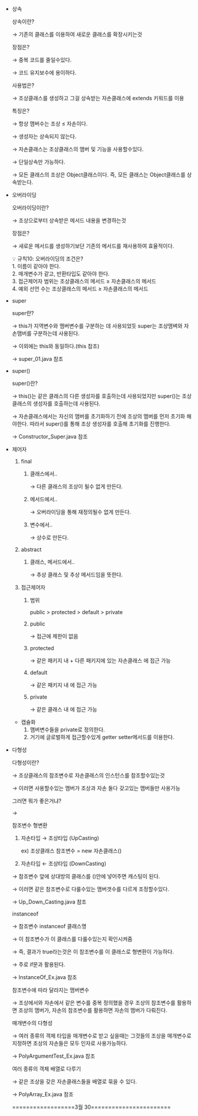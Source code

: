 - 상속
    
    상속이란?
    
    → 기존의 클래스를 이용하여 새로운 클래스를 확장시키는것
    
    장점은?
    
    → 중복 코드를 줄일수있다.
    
    → 코드 유지보수에 용이하다.
    
    사용법은?
    
    → 조상클래스를 생성하고 그걸 상속받는 자손클래스에 extends 키워드를 이용
    
    특징은?
    
    → 항상 맴버수는 조상 ≤ 자손이다.
    
    → 생성자는 상속되지 않는다.
    
    → 자손클래스는 조상클래스의 맴버 및 기능을 사용할수있다.
    
    → 단일상속만 가능하다.
    
    → 모든 클래스의 조상은 Object클래스이다.
      즉, 모든 클래스는 Object클래스를 상속받는다.
    
- 오버라이딩
    
    오버라이딩이란?
    
    → 조상으로부터 상속받은 메서드 내용을 변경하는것
    
    장점은?
    
    → 새로운 메서드를 생성하기보단 기존의 메서드를 재사용하여 효율적이다.
    

    💡 규칙10: 오버라이딩의 조건은?   
              1. 이름이 같아야 한다.                                                                                                    
              2. 매개변수가 같고, 반환타입도 같아야 한다.                                                         
              3. 접근제어자 범위는 조상클래스의 메서드 ≥ 자손클래스의 메서드                 
              4. 예외 선언 수는 조상클래스의 메서드 ≥ 자손클래스의 메서드
    

    
- super
    
    super란?
    
    → this가 지역변수와 맴버변수를 구분하는 데 사용되었듯 super는 조상맴벼와 자손맴버를 구분하는데 사용된다.
    
    → 이외에는 this와 동일하다.(this 참조)
    
    → super_01.java 참조
    
- super()
    
    super()란?
    
    → this()는 같은 클래스의 다른 생성자를 호출하는데 사용되었지만 super()는 조상클래스의 생성자를 호출하는데 사용된다.
    
    → 자손클래스에서는 자신의 맴버를 초기화하기 전에 조상의 맴버를 먼저 초기화 해야한다. 따라서 super()를 통해 조상 생성자를 호출해 초기화를 진행한다.
    
    → Constructor_Super.java 참조
    
- 제어자
    1. final
        1. 클래스에서..
            
            → 다른 클래스의 조상이 될수 없게 만든다.
            
        2. 메서드에서..
            
            → 오버라이딩을 통해 재정의될수 없게 만든다.
            
        3. 변수에서..
            
            → 상수로 만든다.
            
    2. abstract
        1. 클래스, 메서드에서..
            
            → 추상 클래스 및 추상 메서드임을 뜻한다.
            
    3. 접근제어자
        1. 범위
            
            public > protected > default > private
            
        2. public
            
            → 접근에 제한이 없음
            
        3. protected
            
            → 같은 패키지 내 + 다른 패키지에 있는 자손클래스 에 접근 가능
            
        4. default
            
            → 같은 패키지 내 에 접근 가능
            
        5. private
            
            → 같은 클래스 내 에 접근 가능
            
    - 캡슐화
        1. 맴버변수들을 private로 정의한다.
        2. 거기에 글로벌하게 접근할수있게 getter setter메서드를 이용한다.
    
- 다형성
    
    다형성이란?
    
    → 조상클래스의 참조변수로 자손클래스의 인스턴스를 참조할수있는것
    
    → 이러면 사용할수있는 맴버가 조상과 자손 둘다 갖고있는 맴버들만 사용가능
    
    그러면 뭐가 좋은거냐?
    
    → 
    
    참조변수 형변환
    
    1. 자손타입 → 조상타입 (UpCasting)
        
        ex) 조상클래스 참조변수 = new 자손클래스()
        
    2. 자손타입 ← 조상타입 (DownCasting)
    
    → 참조변수 앞에 상대방의 클래스를 ()안에 넣어주면 캐스팅이 된다.
    
    → 이러면 같은 참조변수로 다룰수있는 맴버갯수를 다르게 조정할수있다.
    
    → Up_Down_Casting.java 참조
    
    instanceof
    
    → 참조변수 instanceof 클래스명
    
    → 이 참조변수가 이 클래스를 다룰수있는지 확인시켜줌
    
    → 즉, 결과가 true라는것은 이 참조변수를 이 클래스로 형변환이 가능하다.
    
    → 주로 if문과 활용된다.
    
    → InstanceOf_Ex.java 참조
    
    참조변수에 따라 달라지는 맴버변수
    
    → 조상에서와 자손에서 같은 변수를 중복 정의했을 경우 조상의 참조변수를 활용하면 조상의 맴버가, 자손의 참조변수를 활용하면 자손의 맴버가 다뤄진다.
    
    매개변수의 다형성
    
    → 여러 종류의 객체 타입을 매개변수로 받고 싶을때는 그것들의 조상을 매개변수로 지정하면 조상의 자손들은 모두 인자로 사용가능하다. 
    
    → PolyArgumentTest_Ex.java 참조
    
    여러 종류의 객체 배열로 다루기
    
    → 같은 조상을 갖은 자손클래스들을 배열로 묶을 수 있다.
    
    → PolyArray_Ex.java 참조
    
    ==================3월 30=======================
